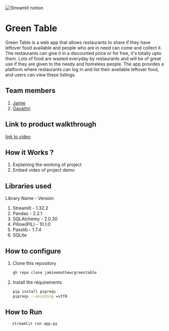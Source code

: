 

![Streamlit notion](https://github.com/TH-Activities/saturday-hack-night-template/assets/117498997/e8052bb6-ad89-48c3-b6e9-124f94c1cd01)




# Green Table
Green Table is a web app that allows restaurants to share if they have leftover food available and people who are in need can come and collect it. The restaurants can give it in a discounted price or for free, it's totally upto them. Lots of food are wasted everyday by restaurants and will be of great use if they are given to the needy and homeless people. The app provides a platform where restaurants can log in and list their available leftover food, and users can view these listings.
## Team members
1. [Jamie](https://github.com/jamieemathew)
2. [Gayathri](https://github.com/Gxyathri)
## Link to product walkthrough
[link to video](https://drive.google.com/file/d/1H5CUWn1EXrOjwS2M8_GammFcdkyKNmm7/view?usp=drive_link)
## How it Works ?
1. Explaining the working of project
2. Embed video of project demo
## Libraries used
Library Name - Version
1. Streamlit    - 1.32.2
2. Pandas       - 2.2.1
3. SQLAlchemy   - 2.0.30
4. Pillow(PIL)  - 10.1.0
5. Passlib      - 1.7.4
6. SQLite
## How to configure
1. Clone this repository
   ```bash
   gh repo clone jamieemathew/greentable
   ```
2. Install the requirements
   ```bash
   pip install pipreqs
   pipreqs --encoding =utf8
   ```
## How to Run
```bash
   streamlit run app.py
   ```
